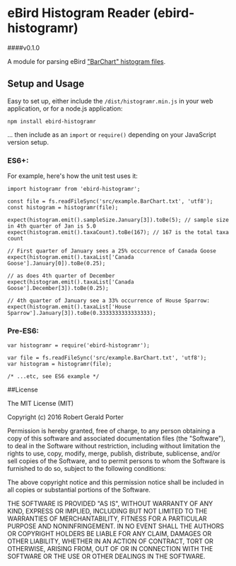 # eBird Histogram Reader (ebird-histogramr)
####v0.1.0

A module for parsing eBird ["BarChart" histogram files](http://help.ebird.org/customer/portal/articles/1010553-understanding-the-ebird-bar-charts).

## Setup and Usage

Easy to set up, either include the `/dist/histogramr.min.js` in your web application, or for a node.js application:

```
npm install ebird-histogramr
```

... then include as an `import` or `require()` depending on your JavaScript version setup.

### ES6+:

For example, here's how the unit test uses it:

```
import histogramr from 'ebird-histogramr';

const file = fs.readFileSync('src/example.BarChart.txt', 'utf8');
const histogram = histogramr(file);

expect(histogram.emit().sampleSize.January[3]).toBe(5); // sample size in 4th quarter of Jan is 5.0
expect(histogram.emit().taxaCount).toBe(167); // 167 is the total taxa count 

// First quarter of January sees a 25% occcurrence of Canada Goose
expect(histogram.emit().taxaList['Canada Goose'].January[0]).toBe(0.25);

// as does 4th quarter of December
expect(histogram.emit().taxaList['Canada Goose'].December[3]).toBe(0.25);

// 4th quarter of January see a 33% occurrence of House Sparrow:
expect(histogram.emit().taxaList['House Sparrow'].January[3]).toBe(0.3333333333333333);
```

### Pre-ES6:

```
var histogramr = require('ebird-histogramr');

var file = fs.readFileSync('src/example.BarChart.txt', 'utf8');
var histogram = histogramr(file);

/* ...etc, see ES6 example */
```

##License

The MIT License (MIT)

Copyright (c) 2016 Robert Gerald Porter

Permission is hereby granted, free of charge, to any person obtaining a copy
of this software and associated documentation files (the "Software"), to deal
in the Software without restriction, including without limitation the rights
to use, copy, modify, merge, publish, distribute, sublicense, and/or sell
copies of the Software, and to permit persons to whom the Software is
furnished to do so, subject to the following conditions:

The above copyright notice and this permission notice shall be included in
all copies or substantial portions of the Software.

THE SOFTWARE IS PROVIDED "AS IS", WITHOUT WARRANTY OF ANY KIND, EXPRESS OR
IMPLIED, INCLUDING BUT NOT LIMITED TO THE WARRANTIES OF MERCHANTABILITY,
FITNESS FOR A PARTICULAR PURPOSE AND NONINFRINGEMENT. IN NO EVENT SHALL THE
AUTHORS OR COPYRIGHT HOLDERS BE LIABLE FOR ANY CLAIM, DAMAGES OR OTHER
LIABILITY, WHETHER IN AN ACTION OF CONTRACT, TORT OR OTHERWISE, ARISING FROM,
OUT OF OR IN CONNECTION WITH THE SOFTWARE OR THE USE OR OTHER DEALINGS IN
THE SOFTWARE.
